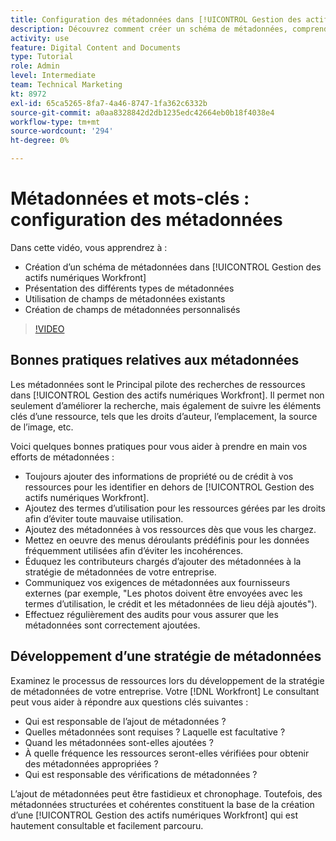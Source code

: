 ```yaml
---
title: Configuration des métadonnées dans [!UICONTROL Gestion des actifs numériques Workfront]
description: Découvrez comment créer un schéma de métadonnées, comprendre les différents types de métadonnées, utiliser des champs de métadonnées existants, etc. dans [!UICONTROL Gestion des actifs numériques Workfront].
activity: use
feature: Digital Content and Documents
type: Tutorial
role: Admin
level: Intermediate
team: Technical Marketing
kt: 8972
exl-id: 65ca5265-8fa7-4a46-8747-1fa362c6332b
source-git-commit: a0aa8328842d2db1235edc42664eb0b18f4038e4
workflow-type: tm+mt
source-wordcount: '294'
ht-degree: 0%

---
```


# Métadonnées et mots-clés : configuration des métadonnées

Dans cette vidéo, vous apprendrez à :

* Création d’un schéma de métadonnées dans [!UICONTROL Gestion des actifs numériques Workfront]
* Présentation des différents types de métadonnées
* Utilisation de champs de métadonnées existants
* Création de champs de métadonnées personnalisés

>[!VIDEO](https://video.tv.adobe.com/v/335235/?quality=12)

## Bonnes pratiques relatives aux métadonnées

Les métadonnées sont le Principal pilote des recherches de ressources dans [!UICONTROL Gestion des actifs numériques Workfront]. Il permet non seulement d’améliorer la recherche, mais également de suivre les éléments clés d’une ressource, tels que les droits d’auteur, l’emplacement, la source de l’image, etc.

Voici quelques bonnes pratiques pour vous aider à prendre en main vos efforts de métadonnées :

* Toujours ajouter des informations de propriété ou de crédit à vos ressources pour les identifier en dehors de [!UICONTROL Gestion des actifs numériques Workfront].
* Ajoutez des termes d’utilisation pour les ressources gérées par les droits afin d’éviter toute mauvaise utilisation.
* Ajoutez des métadonnées à vos ressources dès que vous les chargez.
* Mettez en oeuvre des menus déroulants prédéfinis pour les données fréquemment utilisées afin d’éviter les incohérences.
* Éduquez les contributeurs chargés d’ajouter des métadonnées à la stratégie de métadonnées de votre entreprise.
* Communiquez vos exigences de métadonnées aux fournisseurs externes (par exemple, &quot;Les photos doivent être envoyées avec les termes d’utilisation, le crédit et les métadonnées de lieu déjà ajoutés&quot;).
* Effectuez régulièrement des audits pour vous assurer que les métadonnées sont correctement ajoutées.

## Développement d’une stratégie de métadonnées

Examinez le processus de ressources lors du développement de la stratégie de métadonnées de votre entreprise. Votre [!DNL Workfront] Le consultant peut vous aider à répondre aux questions clés suivantes :

* Qui est responsable de l’ajout de métadonnées ?
* Quelles métadonnées sont requises ? Laquelle est facultative ?
* Quand les métadonnées sont-elles ajoutées ?
* À quelle fréquence les ressources seront-elles vérifiées pour obtenir des métadonnées appropriées ?
* Qui est responsable des vérifications de métadonnées ?

L’ajout de métadonnées peut être fastidieux et chronophage. Toutefois, des métadonnées structurées et cohérentes constituent la base de la création d’une [!UICONTROL Gestion des actifs numériques Workfront] qui est hautement consultable et facilement parcouru.
